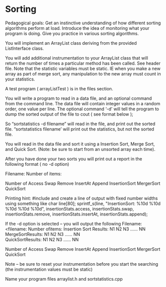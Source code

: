 # Sorting
Pedagogical goals:
Get an instinctive understanding of how different sorting algorithms perform at load. 
Introduce the idea of monitoring what your program is doing. 
Give you practice in various sorting algorithms. 

You will implement an ArrayList class deriving from the provided ListInterface class.   

You will add additional instrumentation to your ArrayList class that will return the number of times a particular method has been called.  See header file.  Note that the statistic variables must be static.  IE when you make a new array as part of merge sort, any manipulation to the new array must count in your statistics. 

A test program ( arrayListTest ) is in the files section. 

You will write a program to read in a data file, and an optional command from the command line.   The data file will contain integer values in a random order, one value per line.  The optional command ‘-d’ will tell the program to dump the sorted output of the file to cout ( see format below );  

So “sortstatistics -d filename” will read in the file, and print out the sorted file.  “sortstatistics filename’ will print out the statistics, but not the sorted file. 

You will read in the data file and sort it using a Insertion Sort, Merge Sort, and Quick Sort.  (Note: be sure to start from an unsorted array each time).


After you have done your two sorts you will print out a report in the following format ( no -d option)

Filename: <filename>
Number of items: <num items>

   Number of		Access		Swap	   	Remove	InsertAt		Append
InsertionSort		<N>		<N>		<N>		<N>		<N>
MergerSort		<N>		<N>		<N>		<N>		<N>
QuickSort		<N>		<N>		<N>		<N>		<N>

Printing hint: 
 #include <cstdio> and create a line of output with fixed number widths using something like
char line[80];
sprintf_s(line, "InsertionSort: %10d %10d %10d %10d %10d", insertionStats.access, insertionStats.swap, insertionStats.remove, insertionStats.insertAt, insertionStats.append);

If the -d option is selected – you will output the following 
Filename: <filename:
Number ofitems: <Num items>
Insertion Sort Results:
N1 N2 N3   …… NN     
MergeSortResults:
N1 N2 N3   …… NN     
QuickSortResults:
N1 N2 N3   …… NN     

   Number of		Access		Swap	   	Remove	InsertAt		Append
InsertionSort		<N>		<N>		<N>		<N>		<N>
MergerSort		<N>		<N>		<N>		<N>		<N>
QuickSort		<N>		<N>		<N>		<N>		<N>


Note – be sure to reset your instrumentation before you start the searching (the instrumentation values must be static) 


Name your program files arraylist.h and sortstatistics.cpp

